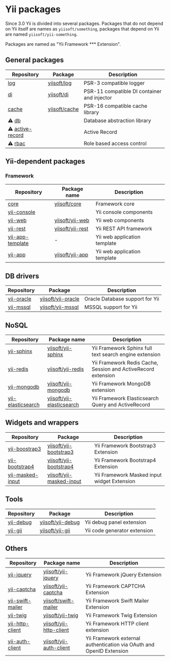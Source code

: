 # Yii packages

Since 3.0 Yii is divided into several packages. Packages that do not depend on Yii itself are names as `yiisoft/something`,
packages that depend on Yii are named `yiisoft/yii-something`.

Packages are named as "Yii Framework *** Extension".

## General packages

| Repository  | Package  | Description  |
|---|---|---|
| [log](https://github.com/yiisoft/log) | [yiisoft/log](https://packagist.org/packages/yiisoft/log)  | PSR-3 compatible logger |
| [di](https://github.com/yiisoft/di) | [yiisoft/di](https://packagist.org/packages/yiisoft/di) | PSR-11 compatible DI container and injector |
| [cache](https://github.com/yiisoft/cache) | [yiisoft/cache](https://packagist.org/packages/yiisoft/cache) | PSR-16 compatible cache library |
| ⚠️ [db](https://github.com/yiisoft/db) | | Database abstraction library |
| ⚠️ [active-record](https://github.com/yiisoft/active-record) | | Active Record
| ⚠️ [rbac](https://github.com/yiisoft/rbac) | | Role based access control |

## Yii-dependent packages

### Framework

| Repository  | Package name  | Description  |
|---|---|---|
| [core](https://github.com/yiisoft/core) | [yiisoft/core](https://packagist.org/packages/yiisoft/core) | Framework core |
| [yii-console](https://github.com/yiisoft/yii-console) | | Yii console components |
| [yii-web](https://github.com/yiisoft/yii-web) | [yiisoft/yii-web](https://packagist.org/packages/yiisoft/yii-web) | Yii web components | 
| [yii-rest](https://github.com/yiisoft/yii-rest) | [yiisoft/yii-rest](https://packagist.org/packages/yiisoft/yii-rest) | Yii REST API framework |
| [yii-app-template](https://github.com/yiisoft/yii-app-template) | - | Yii web application template |
| [yii-app](https://github.com/yiisoft/yii-app) | [yiisoft/yii-app](https://packagist.org/packages/yiisoft/yii-app)  | Yii web application template |

## DB drivers

| Repository  | Package  | Description  |
|---|---|---|
| [yii-oracle](https://github.com/yiisoft/yii-oracle) | [yiisoft/yii-oracle](https://packagist.org/packages/yiisoft/yii-oracle) | Oracle Database support for Yii |
| [yii-mssql](https://github.com/yiisoft/yii-mssql) | [yiisoft/yii-mssql](https://packagist.org/packages/yiisoft/yii-mssql) | MSSQL support for Yii |

## NoSQL

| Repository  | Package name  | Description  |
|---|---|---|
| [yii-sphinx](https://github.com/yiisoft/yii-sphinx)  | [yiisoft/yii-sphinx](https://packagist.org/packages/yiisoft/yii-sphinx)  | Yii Framework Sphinx full text search engine extension  |
| [yii-redis](https://github.com/yiisoft/yii-redis)  | [yiisoft/yii-redis](https://packagist.org/packages/yiisoft/yii-redis) | Yii Framework Redis Cache, Session and ActiveRecord extension |
| [yii-mongodb](https://github.com/yiisoft/yii-mongodb) | [yiisoft/yii-mongodb](https://packagist.org/packages/yiisoft/yii-mongodb)  | Yii Framework MongoDB extension |
| [yii-elasticsearch](https://github.com/yiisoft/yii-elasticsearch) | [yiisoft/yii-elasticsearch](https://packagist.org/packages/yiisoft/yii-elasticsearch) | Yii Framework Elasticsearch Query and ActiveRecord |

## Widgets and wrappers

| Repository  | Package  | Description  |
|---|---|---|
| [yii-boostrap3](https://github.com/yiisoft/yii-bootstrap3) | [yiisoft/yii-bootstrap3](https://packagist.org/packages/yiisoft/yii-bootstrap3) | Yii Framework Bootstrap3 Extension |
| [yii-bootstrap4](https://github.com/yiisoft/yii-bootstrap4) | [yiisoft/yii-bootstrap4](https://packagist.org/packages/yiisoft/yii-bootstrap4)  | Yii Framework Bootstrap4 Extension |
| [yii-masked-input](https://github.com/yiisoft/yii-masked-input) | [yiisoft/yii-masked-input](https://packagist.org/packages/yiisoft/yii-masked-input) | Yii Framework Masked input widget Extension |

## Tools

| Repository  | Package  | Description  |
|---|---|---|
| [yii-debug](https://github.com/yiisoft/yii-debug) | [yiisoft/yii-debug](https://packagist.org/packages/yiisoft/yii-debug) | Yii debug panel extension    |
| [yii-gii](https://github.com/yiisoft/yii-gii)     | [yiisoft/yii-gii](https://packagist.org/packages/yiisoft/yii-gii) | Yii code generator extension |

## Others

| Repository  | Package name  | Description  |
|---|---|---|
| [yii-jquery](https://github.com/yiisoft/yii-jquery)  | [yiisoft/yii-jquery](https://packagist.org/packages/yiisoft/yii-jquery)  | Yii Framework jQuery Extension |
| [yii-captcha](https://github.com/yiisoft/yii-captcha)  | [yiisoft/yii-captcha](https://packagist.org/packages/yiisoft/yii-captcha) |   Yii Framework CAPTCHA Extension | 
| [yii-swift-mailer](https://github.com/yiisoft/yii-swift-mailer)  | [yiisoft/swift-mailer](https://packagist.org/packages/yiisoft/yii-swift-mailer)  | Yii Framework Swift Mailer Extension |
| [yii-twig](https://github.com/yiisoft/yii-twig) | [yiisoft/yii-twig](https://packagist.org/packages/yiisoft/yii-twig) | Yii Framework Twig Extension |
| [yii-http-client](https://github.com/yiisoft/yii-http-client) | [yiisoft/yii-http-client](https://packagist.org/packages/yiisoft/yii-http-client) | Yii Framework HTTP client extension |
| [yii-auth-client](https://github.com/yiisoft/yii-auth-client) | [yiisoft/yii-auth-client](https://packagist.org/packages/yiisoft/yii-auth-client) | Yii Framework external authentication via OAuth and OpenID Extension |
